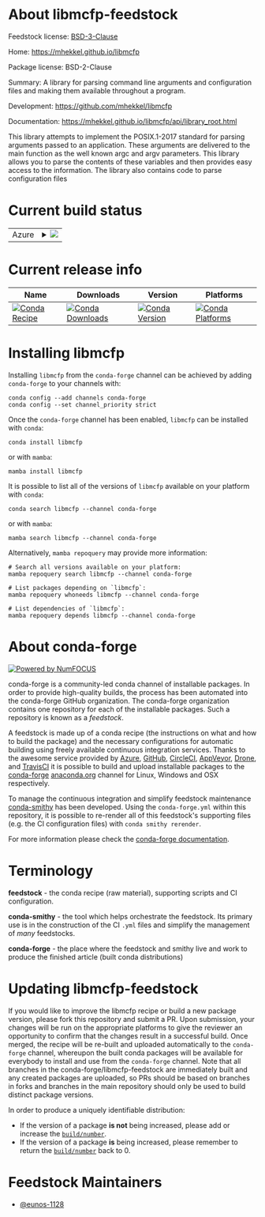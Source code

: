 About libmcfp-feedstock
=======================

Feedstock license: [BSD-3-Clause](https://github.com/conda-forge/libmcfp-feedstock/blob/main/LICENSE.txt)

Home: https://mhekkel.github.io/libmcfp

Package license: BSD-2-Clause

Summary: A library for parsing command line arguments and configuration files and making them available throughout a program.

Development: https://github.com/mhekkel/libmcfp

Documentation: https://mhekkel.github.io/libmcfp/api/library_root.html

This library attempts to implement the POSIX.1-2017 standard for parsing arguments passed to an application.
These arguments are delivered to the main function as the well known argc and argv parameters.
This library allows you to parse the contents of these variables and then provides easy access to the information.
The library also contains code to parse configuration files

Current build status
====================


<table>
    
  <tr>
    <td>Azure</td>
    <td>
      <details>
        <summary>
          <a href="https://dev.azure.com/conda-forge/feedstock-builds/_build/latest?definitionId=26161&branchName=main">
            <img src="https://dev.azure.com/conda-forge/feedstock-builds/_apis/build/status/libmcfp-feedstock?branchName=main">
          </a>
        </summary>
        <table>
          <thead><tr><th>Variant</th><th>Status</th></tr></thead>
          <tbody><tr>
              <td>linux_64</td>
              <td>
                <a href="https://dev.azure.com/conda-forge/feedstock-builds/_build/latest?definitionId=26161&branchName=main">
                  <img src="https://dev.azure.com/conda-forge/feedstock-builds/_apis/build/status/libmcfp-feedstock?branchName=main&jobName=linux&configuration=linux%20linux_64_" alt="variant">
                </a>
              </td>
            </tr><tr>
              <td>osx_64</td>
              <td>
                <a href="https://dev.azure.com/conda-forge/feedstock-builds/_build/latest?definitionId=26161&branchName=main">
                  <img src="https://dev.azure.com/conda-forge/feedstock-builds/_apis/build/status/libmcfp-feedstock?branchName=main&jobName=osx&configuration=osx%20osx_64_" alt="variant">
                </a>
              </td>
            </tr><tr>
              <td>win_64</td>
              <td>
                <a href="https://dev.azure.com/conda-forge/feedstock-builds/_build/latest?definitionId=26161&branchName=main">
                  <img src="https://dev.azure.com/conda-forge/feedstock-builds/_apis/build/status/libmcfp-feedstock?branchName=main&jobName=win&configuration=win%20win_64_" alt="variant">
                </a>
              </td>
            </tr>
          </tbody>
        </table>
      </details>
    </td>
  </tr>
</table>

Current release info
====================

| Name | Downloads | Version | Platforms |
| --- | --- | --- | --- |
| [![Conda Recipe](https://img.shields.io/badge/recipe-libmcfp-green.svg)](https://anaconda.org/conda-forge/libmcfp) | [![Conda Downloads](https://img.shields.io/conda/dn/conda-forge/libmcfp.svg)](https://anaconda.org/conda-forge/libmcfp) | [![Conda Version](https://img.shields.io/conda/vn/conda-forge/libmcfp.svg)](https://anaconda.org/conda-forge/libmcfp) | [![Conda Platforms](https://img.shields.io/conda/pn/conda-forge/libmcfp.svg)](https://anaconda.org/conda-forge/libmcfp) |

Installing libmcfp
==================

Installing `libmcfp` from the `conda-forge` channel can be achieved by adding `conda-forge` to your channels with:

```
conda config --add channels conda-forge
conda config --set channel_priority strict
```

Once the `conda-forge` channel has been enabled, `libmcfp` can be installed with `conda`:

```
conda install libmcfp
```

or with `mamba`:

```
mamba install libmcfp
```

It is possible to list all of the versions of `libmcfp` available on your platform with `conda`:

```
conda search libmcfp --channel conda-forge
```

or with `mamba`:

```
mamba search libmcfp --channel conda-forge
```

Alternatively, `mamba repoquery` may provide more information:

```
# Search all versions available on your platform:
mamba repoquery search libmcfp --channel conda-forge

# List packages depending on `libmcfp`:
mamba repoquery whoneeds libmcfp --channel conda-forge

# List dependencies of `libmcfp`:
mamba repoquery depends libmcfp --channel conda-forge
```


About conda-forge
=================

[![Powered by
NumFOCUS](https://img.shields.io/badge/powered%20by-NumFOCUS-orange.svg?style=flat&colorA=E1523D&colorB=007D8A)](https://numfocus.org)

conda-forge is a community-led conda channel of installable packages.
In order to provide high-quality builds, the process has been automated into the
conda-forge GitHub organization. The conda-forge organization contains one repository
for each of the installable packages. Such a repository is known as a *feedstock*.

A feedstock is made up of a conda recipe (the instructions on what and how to build
the package) and the necessary configurations for automatic building using freely
available continuous integration services. Thanks to the awesome service provided by
[Azure](https://azure.microsoft.com/en-us/services/devops/), [GitHub](https://github.com/),
[CircleCI](https://circleci.com/), [AppVeyor](https://www.appveyor.com/),
[Drone](https://cloud.drone.io/welcome), and [TravisCI](https://travis-ci.com/)
it is possible to build and upload installable packages to the
[conda-forge](https://anaconda.org/conda-forge) [anaconda.org](https://anaconda.org/)
channel for Linux, Windows and OSX respectively.

To manage the continuous integration and simplify feedstock maintenance
[conda-smithy](https://github.com/conda-forge/conda-smithy) has been developed.
Using the ``conda-forge.yml`` within this repository, it is possible to re-render all of
this feedstock's supporting files (e.g. the CI configuration files) with ``conda smithy rerender``.

For more information please check the [conda-forge documentation](https://conda-forge.org/docs/).

Terminology
===========

**feedstock** - the conda recipe (raw material), supporting scripts and CI configuration.

**conda-smithy** - the tool which helps orchestrate the feedstock.
                   Its primary use is in the construction of the CI ``.yml`` files
                   and simplify the management of *many* feedstocks.

**conda-forge** - the place where the feedstock and smithy live and work to
                  produce the finished article (built conda distributions)


Updating libmcfp-feedstock
==========================

If you would like to improve the libmcfp recipe or build a new
package version, please fork this repository and submit a PR. Upon submission,
your changes will be run on the appropriate platforms to give the reviewer an
opportunity to confirm that the changes result in a successful build. Once
merged, the recipe will be re-built and uploaded automatically to the
`conda-forge` channel, whereupon the built conda packages will be available for
everybody to install and use from the `conda-forge` channel.
Note that all branches in the conda-forge/libmcfp-feedstock are
immediately built and any created packages are uploaded, so PRs should be based
on branches in forks and branches in the main repository should only be used to
build distinct package versions.

In order to produce a uniquely identifiable distribution:
 * If the version of a package **is not** being increased, please add or increase
   the [``build/number``](https://docs.conda.io/projects/conda-build/en/latest/resources/define-metadata.html#build-number-and-string).
 * If the version of a package **is** being increased, please remember to return
   the [``build/number``](https://docs.conda.io/projects/conda-build/en/latest/resources/define-metadata.html#build-number-and-string)
   back to 0.

Feedstock Maintainers
=====================

* [@eunos-1128](https://github.com/eunos-1128/)


